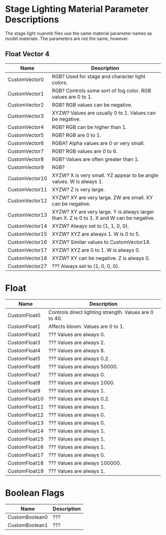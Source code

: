 # Stage Lighting Material Parameter Descriptions
The stage light nuanmb files use the same material parameter names as model materials. The parameters are not the same, however.

## Float Vector 4
| Name | Description |
| --- | --- |
| CustomVector0 | RGB? Used for stage and character light colors. |
| CustomVector1 | RGB? Controls some sort of fog color. RGB values are 0 to 1. |
| CustomVector2 | RGB? RGB values can be negative. |
| CustomVector3 | XYZW? Values are usually 0 to 1. Values can be negative. |
| CustomVector4 | RGB? RGB can be higher than 1. |
| CustomVector5 | RGB? RGB are 0 to 1. |
| CustomVector6 | RGBA? Alpha values are 0 or very small. |
| CustomVector7 | RGB? RGB values are 0 to 6. |
| CustomVector8 | RGB? Values are often greater than 1. |
| CustomVector9 | RGB? |
| CustomVector10 | XYZW? X is very small. YZ appear to be angle values. W is always 1. |
| CustomVector11 | XYZW? Z is very large. |
| CustomVector12 | XYZW? XY are very large. ZW are small. XY can be negative. |
| CustomVector13 | XYZW? XY are very large. Y is always larger than X. Z is 0 to 1. X and W can be negative. |
| CustomVector14 | XYZW? Always set to (1, 1, 0, 0). |
| CustomVector15 | XYZW? XYZ are always 1. W is 0 to 5. |
| CustomVector16 | XYZW? Similar values to CustomVector18. |
| CustomVector17 | XYZW? XYZ are 0 to 1. W is always 0. |
| CustomVector18 | XYZW? XY can be negative. Z is always 0. |
| CustomVector27 | ??? Always set to (1, 0, 0, 0). |

# Float
| Name | Description |
| --- | --- |
| CustomFloat0 | Controls direct lighting strength. Values are 0 to 40. |
| CustomFloat1 | Affects bloom. Values are 0 to 1. |
| CustomFloat2 | ??? Values are always 0. |
| CustomFloat3 | ??? Values are always 2. |
| CustomFloat4 | ??? Values are always 8. |
| CustomFloat5 | ??? Values are always 0.2. |
| CustomFloat6 | ??? Values are always 50000. |
| CustomFloat7 | ??? Values are always 0. |
| CustomFloat8 | ??? Values are always 1000. |
| CustomFloat9 | ??? Values are always 1. |
| CustomFloat10 | ??? Values are always 0.2. |
| CustomFloat11 | ??? Values are always 1. |
| CustomFloat12 | ??? Values are always 0.  |
| CustomFloat13 | ??? Values are always 0. |
| CustomFloat14 | ??? Values are always 1. |
| CustomFloat15 | ??? Values are always 1. |
| CustomFloat16 | ??? Values are always 1. |
| CustomFloat17 | ??? Values are always 0. |
| CustomFloat18 | ??? Values are always 100000. |
| CustomFloat19 | ??? Values are always 1. |

# Boolean Flags
| Name | Description |
| --- | --- |
| CustomBoolean0 | ??? |
| CustomBoolean1 | ??? |
